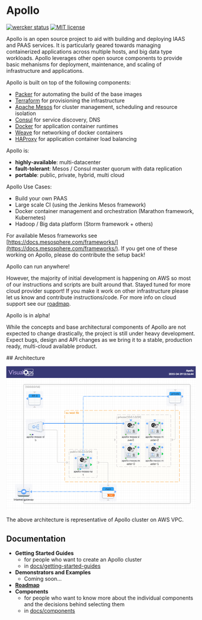 Apollo
=========

[![wercker status](https://app.wercker.com/status/71503ff3fde8b162b72e2cc094f52679/s/master "wercker status")](https://app.wercker.com/project/bykey/71503ff3fde8b162b72e2cc094f52679)
[![MIT license](http://img.shields.io/badge/license-MIT-brightgreen.svg)](http://opensource.org/licenses/MIT)

Apollo is an open source project to aid with building and deploying IAAS and
PAAS services. It is particularly geared towards managing containerized applications
across multiple hosts, and big data type workloads. Apollo leverages other
open source components to provide basic mehanisms for deployment, maintenance,
and scaling of infrastructure and applications.

Apollo is built on top of the following components:

* [Packer](https://packer.io) for automating the build of the base images
* [Terraform](https://www.terraform.io/) for provisioning the infrastructure
* [Apache Mesos](http://mesos.apache.org/) for cluster management, scheduling and resource isolation
* [Consul](http://consul.io) for service discovery, DNS
* [Docker](http://docker.io) for application container runtimes
* [Weave](https://github.com/zettio/weave) for networking of docker containers
* [HAProxy](http://www.haproxy.org) for application container load balancing

Apollo is:

* **highly-available**: multi-datacenter
* **fault-tolerant**: Mesos / Consul master quorum with data replication
* **portable**: public, private, hybrid, multi cloud

Apollo Use Cases:

* Build your own PAAS
* Large scale CI (using the Jenkins Mesos framework)
* Docker container management and orchestration (Marathon framework, Kubernetes)
* Hadoop / Big data platform (Storm framework + others)

For available Mesos frameworks see [https://docs.mesosphere.com/frameworks/](https://docs.mesosphere.com/frameworks/). If you get one of these working on Apollo, please do contribute the setup
back!

Apollo can run anywhere!

However, the majority of initial development is happening on AWS so most of our instructions and scripts are built around that. Stayed tuned for more cloud provider support! If you make it work on other infrastructure please let us know and contribute instructions/code. For more info on cloud
support see our [roadmap](docs/roadmap.md).

Apollo is in alpha!

While the concepts and base architectural components of Apollo are not expected to change drastically, the project is still under heavy development. Expect bugs, design and API changes as we bring it to a stable, production ready, multi-cloud available product.

## Architecture

![architecture](docs/architecture.png)

The above architecture is representative of Apollo cluster on AWS VPC.

## Documentation
 - **Getting Started Guides**
    - for people who want to create an Apollo cluster
    - in [docs/getting-started-guides](docs/getting-started-guides)
 - **Demonstrators and Examples**
    - Coming soon...
 - **[Roadmap](docs/roadmap.md)**
 - **Components**
    - for people who want to know more about the individual components and the
    decisions behind selecting them
    - in [docs/components](docs/components)
